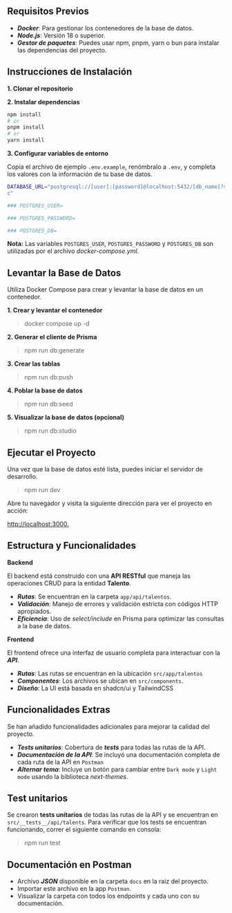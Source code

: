 ## Requisitos Previos

- **_Docker_**: Para gestionar los contenedores de la base de datos.
- **_Node.js_**: Versión 18 o superior.
- **_Gestor de paquetes_**: Puedes usar npm, pnpm, yarn o bun para instalar las dependencias del proyecto.

## Instrucciones de Instalación

**1. Clonar el repositorio**

**2. Instalar dependencias**

```bash
npm install
# or
pnpm install
# or
yarn install
```

**3. Configurar variables de entorno**

Copia el archivo de ejemplo `.env.example`, renómbralo a `.env`, y completa los valores con la información de tu base de datos.

```bash
DATABASE_URL="postgresql://[user]:[password]@localhost:5432/[db_name]?schema=publi
c"

### POSTGRES_USER=

### POSTGRES_PASSWORD=

### POSTGRES_DB=
```

**Nota:** Las variables `POSTGRES_USER`, `POSTGRES_PASSWORD` y `POSTGRES_DB` son utilizadas por el archivo _docker-compose.yml_.

## Levantar la Base de Datos

Utiliza Docker Compose para crear y levantar la base de datos en un contenedor.

**1. Crear y levantar el contenedor**

> docker compose up -d

**2. Generar el cliente de Prisma**

> npm run db:generate

**3. Crear las tablas**

> npm run db:push

**4. Poblar la base de datos**

> npm run db:seed

**5. Visualizar la base de datos (opcional)**

> npm run db:studio

## Ejecutar el Proyecto

Una vez que la base de datos esté lista, puedes iniciar el servidor de desarrollo.

> npm run dev

Abre tu navegador y visita la siguiente dirección para ver el proyecto en acción:

[http://localhost:3000.](http://localhost:3000.)

## Estructura y Funcionalidades

**Backend**

El backend está construido con una **API RESTful** que maneja las operaciones CRUD para la entidad **Talento**.

- **_Rutas_**: Se encuentran en la carpeta `app/api/talentos`.
- **_Validación_**: Manejo de errores y validación estricta con códigos HTTP apropiados.
- **_Eficiencia_**: Uso de _select/include_ en Prisma para optimizar las consultas a la base de datos.

**Frontend**

El frontend ofrece una interfaz de usuario completa para interactuar con la **_API_**.

- **_Rutas_**: Las rutas se encuentran en la ubicación `src/app/talentos`
- **_Componentes_**: Los archivos se ubican en `src/components`.
- **_Diseño_**: La UI está basada en shadcn/ui y TailwindCSS

## Funcionalidades Extras

Se han añadido funcionalidades adicionales para mejorar la calidad del proyecto.

- **_Tests unitarios_**: Cobertura de **_tests_** para todas las rutas de la API.
- **_Documentación de la API_**: Se incluyó una documentación completa de cada ruta de la API en `Postman`
- **_Alternar tema_**: Incluye un botón para cambiar entre `Dark mode` y `Light mode` usando la biblioteca _next-themes_.

## Test unitarios

Se crearon **tests unitarios** de todas las rutas de la API y se encuentran en `src/__tests__/api/talents`. Para verificar que los tests se encuentran funcionando, correr el siguiente comando en consola:

> npm run test

## Documentación en Postman

- Archivo **_JSON_** disponible en la carpeta `docs` en la raiz del proyecto.
- Importar este archivo en la app `Postman`.
- Visualizar la carpeta con todos los endpoints y cada uno con su documentación.
